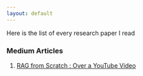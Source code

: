 ```yaml
---
layout: default
---
```


Here is the list of every research paper I read

### Medium Articles

1. [RAG from Scratch : Over a YouTube Video](https://medium.com/@rohanvermaAI/rag-from-scratch-over-a-youtube-video-26c9502e112c)
